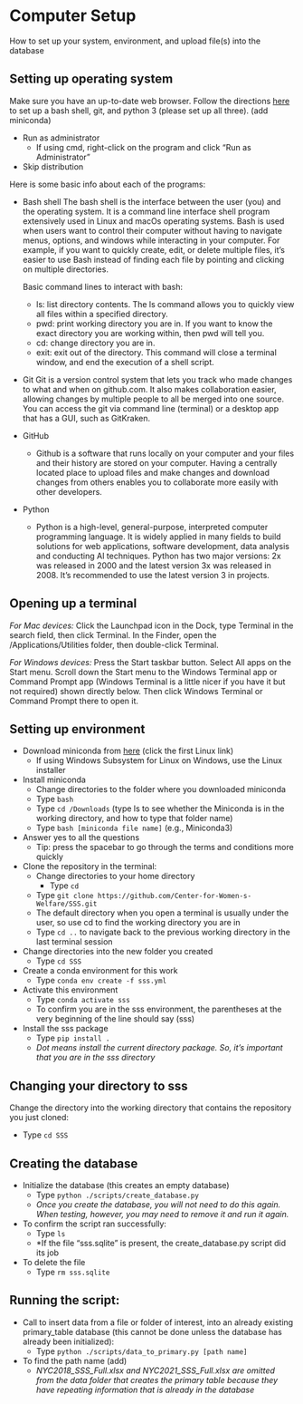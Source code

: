 # Computer Setup
How to set up your system, environment, and upload file(s) into the database

## Setting up operating system
Make sure you have an up-to-date web browser. Follow the directions [here](https://docs.microsoft.com/en-us/windows/wsl/install) to set up a bash shell, git, and python 3 (please set up all three). (add miniconda)
* Run as administrator 
	*  If using cmd, right-click on the program and click “Run as Administrator”
* Skip distribution

Here is some basic info about each of the programs: 
* Bash shell
	The bash shell is the interface between the user (you) and the operating system. It is a command line interface shell program extensively used in Linux and macOs operating systems. Bash is used when users want to control their computer without having to navigate menus, options, and windows while interacting in your computer. For example, if you want to quickly create, edit, or delete multiple files, it’s easier to use Bash instead of finding each file by pointing and clicking on multiple directories.
	
	Basic command lines to interact with bash:
	* ls: list directory contents. The ls command allows you to quickly view all files within a specified directory.
	* pwd: print working directory you are in. If you want to know the exact directory you are working within, then pwd will tell you. 
	* cd: change directory you are in.
	* exit: exit out of the directory. This command will close a terminal window, and end the execution of a shell script. 

* Git
	Git is a version control system that lets you track who made changes to what and when on github.com. It also makes collaboration easier, allowing changes by multiple people to all be merged into one source. You can access the git via command line (terminal) or a desktop app that has a GUI, such as GitKraken. 

* GitHub
	* Github is a software that runs locally on your computer and your files and their history are stored on your computer. Having a centrally located place to upload files and make changes and download changes from others enables you to collaborate more easily with other developers. 

	
* Python 
	* Python is a high-level, general-purpose, interpreted computer programming language. It is widely applied in many fields to build solutions for web applications, software development, data analysis and conducting AI techniques. Python has two major versions: 2x was released in 2000 and the latest version 3x was released in 2008. It’s recommended to use the latest version 3 in projects.

## Opening up a terminal 
*For Mac devices:*
Click the Launchpad icon in the Dock, type Terminal in the search field, then click Terminal. In the Finder, open the /Applications/Utilities folder, then double-click Terminal.

*For Windows devices:*
Press the Start taskbar button. Select All apps on the Start menu. Scroll down the Start menu to the Windows Terminal app or Command Prompt app (Windows Terminal is a little nicer if you have it but not required) shown directly below. Then click Windows Terminal or Command Prompt there to open it.


## Setting up environment 
* Download miniconda from [here](https://docs.conda.io/en/latest/miniconda.html) (click the first Linux link)
	* If using Windows Subsystem for Linux on Windows, use the Linux installer
* Install miniconda
	* Change directories to the folder where you downloaded miniconda
	* Type `bash`
	* Type `cd /Downloads` (type ls to see whether the Miniconda is in the working directory, and how to type that folder name)
	* Type `bash [miniconda file name]` (e.g., Miniconda3) 
* Answer yes to all the questions 
	* Tip: press the spacebar to go through the terms and conditions more quickly
* Clone the repository in the terminal: 
	* Change directories to your home directory
		* Type `cd`
	* Type `git clone https://github.com/Center-for-Women-s-Welfare/SSS.git`
	* The default directory when you open a terminal is usually under the user, so use cd to find the working directory you are in 
	* Type `cd ..` to navigate back to the previous working directory in the last terminal session 
* Change directories into the new folder you created
	* Type `cd SSS`
* Create a conda environment for this work
	* Type `conda env create -f sss.yml`
* Activate this environment
	* Type `conda activate sss`
	* To confirm you are in the sss environment, the parentheses at the very beginning of the line should say (sss)
* Install the sss package
	* Type `pip install .`
	* *Dot means install the current directory package. So, it’s important that you are in the sss directory*

## Changing your directory to sss
Change the directory into the working directory that contains the repository you just cloned:
* Type `cd SSS`

## Creating the database
* Initialize the database (this creates an empty database)
	* Type `python ./scripts/create_database.py`
	* *Once you create the database, you will not need to do this again. When testing, however, you may need to remove it and run it again.*
* To confirm the script ran successfully:
	* Type `ls`
	* *If the file “sss.sqlite” is present, the create_database.py script did its job
* To delete the file
	* Type `rm sss.sqlite`

## Running the script:
* Call to insert data from a file or folder of interest, into an already existing primary_table database (this cannot be done unless the database has already been initialized):
	* Type `python ./scripts/data_to_primary.py [path name]`
* To find the path name (add)
	* *NYC2018_SSS_Full.xlsx and NYC2021_SSS_Full.xlsx are omitted from the data folder that creates the primary table because they have repeating information that is already in the database*
